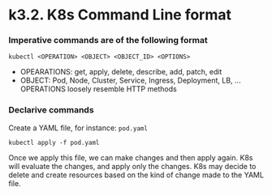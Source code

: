 # k3.2. K8s Command Line format

### Imperative commands are of the following format
```
kubectl <OPERATION> <OBJECT> <OBJECT_ID> <OPTIONS>
```
- OPEARATIONS: get, apply, delete, describe, add, patch, edit
- OBJECT: Pod, Node, Cluster, Service, Ingress, Deployment, LB, ...
OPERATIONS loosely resemble HTTP methods

### Declarive commands 
Create a YAML file, for instance: `pod.yaml`
```
kubectl apply -f pod.yaml
```
Once we apply this file, we can make changes and then apply again. 
K8s will evaluate the changes, and apply only the changes. K8s may decide to delete and create resources based on the kind of change made to the YAML file.
